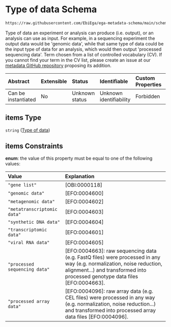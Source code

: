 # Type of data Schema

```txt
https://raw.githubusercontent.com/EbiEga/ega-metadata-schema/main/schemas/EGA.analysis.json#/properties/typesOfInputData/items
```

Type of data an experiment or analysis can produce (i.e. output), or an analysis can use as input. For example, in a sequencing experiment the output data would be 'genomic data', while that same type of data could be the input type of data for an analysis, which would then output 'processed sequencing data'. Term chosen from a list of controlled vocabulary (CV). If you cannot find your term in the CV list, please create an issue at our [metadata GitHub repository](https://github.com/EbiEga/ega-metadata-schema/issues/new/choose) proposing its addition.

| Abstract            | Extensible | Status         | Identifiable            | Custom Properties | Additional Properties | Access Restrictions | Defined In                                                                       |
| :------------------ | :--------- | :------------- | :---------------------- | :---------------- | :-------------------- | :------------------ | :------------------------------------------------------------------------------- |
| Can be instantiated | No         | Unknown status | Unknown identifiability | Forbidden         | Allowed               | none                | [EGA.analysis.json\*](../../../schemas/EGA.analysis.json "open original schema") |

## items Type

`string` ([Type of data](ega-10-properties-types-of-input-data-type-of-data.md))

## items Constraints

**enum**: the value of this property must be equal to one of the following values:

| Value                         | Explanation                                                                                                                                                                                             |
| :---------------------------- | :------------------------------------------------------------------------------------------------------------------------------------------------------------------------------------------------------ |
| `"gene list"`                 | \[OBI:0000118]                                                                                                                                                                                          |
| `"genomic data"`              | \[EFO:0004600]                                                                                                                                                                                          |
| `"metagenomic data"`          | \[EFO:0004602]                                                                                                                                                                                          |
| `"metatranscriptomic data"`   | \[EFO:0004603]                                                                                                                                                                                          |
| `"synthetic DNA data"`        | \[EFO:0004604]                                                                                                                                                                                          |
| `"transcriptomic data"`       | \[EFO:0004601]                                                                                                                                                                                          |
| `"viral RNA data"`            | \[EFO:0004605]                                                                                                                                                                                          |
| `"processed sequencing data"` | \[EFO:0004663]: raw sequencing data (e.g. FastQ files) were processed in any way (e.g. normalization, noise reduction, alignment...) and transformed into processed genotype data files \[EFO:0004663]. |
| `"processed array data"`      | \[EFO:0004096]: raw array data (e.g. CEL files) were processed in any way (e.g. normalization, noise reduction...) and transformed into processed array data files \[EFO:0004096].                      |
